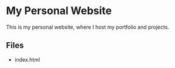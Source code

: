 # My Personal Website

This is my personal website, where I host my portfolio and projects.

## Files
- index.html


